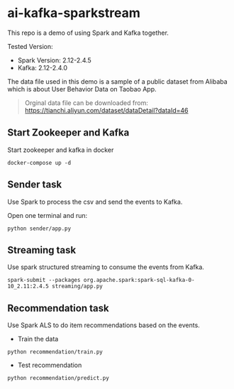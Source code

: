 # ai-kafka-sparkstream

This repo is a demo of using Spark and Kafka together.

Tested Version:
- Spark Version: 2.12-2.4.5
- Kafka: 2.12-2.4.0

The data file used in this demo is a sample of a public dataset from Alibaba which is about User Behavior Data on Taobao App.

> Orginal data file can be downloaded from: https://tianchi.aliyun.com/dataset/dataDetail?dataId=46


## Start Zookeeper and Kafka

Start zookeeper and kafka in docker
```
docker-compose up -d
```


## Sender task

Use Spark to process the csv and send the events to Kafka.

Open one terminal and run:
```
python sender/app.py
```


## Streaming task

Use spark structured streaming to consume the events from Kafka.
```
spark-submit --packages org.apache.spark:spark-sql-kafka-0-10_2.11:2.4.5 streaming/app.py
```


## Recommendation task

Use Spark ALS to do item recommendations based on the events. 

- Train the data
```
python recommendation/train.py
```

- Test recommendation
```
python recommendation/predict.py
```